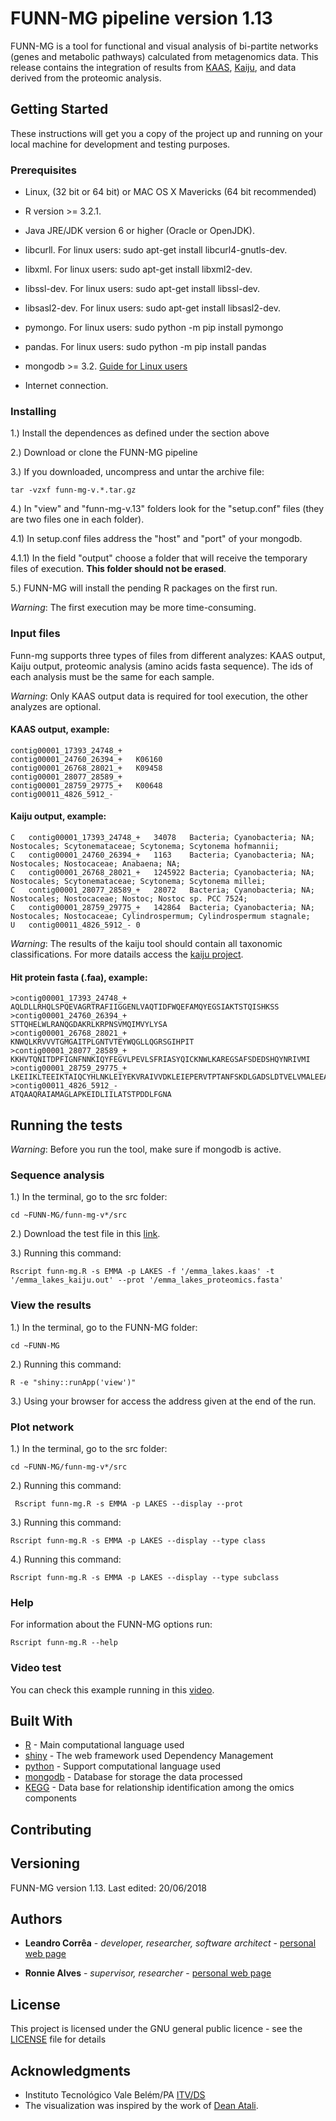 # FUNN-MG pipeline version 1.13

FUNN-MG is a tool for functional and visual analysis of bi-partite networks (genes and metabolic pathways) calculated from metagenomics data. This release contains the integration of results from [KAAS](https://www.genome.jp/kaas-bin/kaas_main?prog=GHOSTX&way=s), [Kaiju](http://kaiju.binf.ku.dk/), and data derived from the proteomic analysis.

## Getting Started

These instructions will get you a copy of the project up and running on your local machine for development and testing purposes. 

### Prerequisites

* Linux, (32 bit or 64 bit) or MAC OS X Mavericks (64 bit recommended)

* R version >= 3.2.1.

* Java JRE/JDK version 6 or higher (Oracle or OpenJDK).

* libcurll. For linux users: sudo apt-get install libcurl4-gnutls-dev.

* libxml. For linux users: sudo apt-get install libxml2-dev.
	
* libssl-dev. For linux users: sudo apt-get install libssl-dev.

* libsasl2-dev. For linux users: sudo apt-get install  libsasl2-dev.

* pymongo. For linux users: sudo python -m pip install pymongo

* pandas. For linux users: sudo python -m pip install pandas

* mongodb >= 3.2. [Guide for Linux users](https://www.digitalocean.com/community/tutorials/how-to-install-mongodb-on-ubuntu-16-04)

* Internet connection.

### Installing

1.) Install the dependences as defined under the section above

2.) Download or clone the FUNN-MG pipeline

3.) If you downloaded, uncompress and untar the archive file:
```
tar -vzxf funn-mg-v.*.tar.gz
```
4.) In "view" and "funn-mg-v.13" folders look for the "setup.conf" files (they are two files one in each folder). 

4.1) In setup.conf files address the "host" and "port" of your mongodb. 

4.1.1) In the field "output" choose a folder that will receive the temporary files of execution. **This folder should not be erased**.

5.) FUNN-MG will install the pending R packages on the first run.

*Warning*: The first execution may be more time-consuming.

### Input files

Funn-mg supports three types of files from different analyzes: KAAS output, Kaiju output, proteomic analysis (amino acids fasta sequence). The ids of each analysis must be the same for each sample.

*Warning*: Only KAAS output data is required for tool execution, the other analyzes are optional.

#### **KAAS output, example:**

```
contig00001_17393_24748_+
contig00001_24760_26394_+	K06160
contig00001_26768_28021_+	K09458
contig00001_28077_28589_+
contig00001_28759_29775_+	K00648
contig00011_4826_5912_-
```
#### **Kaiju output, example:**

```
C	contig00001_17393_24748_+	34078	Bacteria; Cyanobacteria; NA; Nostocales; Scytonemataceae; Scytonema; Scytonema hofmannii; 
C	contig00001_24760_26394_+	1163	Bacteria; Cyanobacteria; NA; Nostocales; Nostocaceae; Anabaena; NA; 
C	contig00001_26768_28021_+	1245922	Bacteria; Cyanobacteria; NA; Nostocales; Scytonemataceae; Scytonema; Scytonema millei; 
C	contig00001_28077_28589_+	28072	Bacteria; Cyanobacteria; NA; Nostocales; Nostocaceae; Nostoc; Nostoc sp. PCC 7524; 
C	contig00001_28759_29775_+	142864	Bacteria; Cyanobacteria; NA; Nostocales; Nostocaceae; Cylindrospermum; Cylindrospermum stagnale; 
U	contig00011_4826_5912_-	0
```
*Warning*: The results of the kaiju tool should contain all taxonomic classifications. For more datails access the [kaiju project](https://github.com/bioinformatics-centre/kaiju/blob/master/README.md).

#### **Hit protein fasta (.faa), example:**

```
>contig00001_17393_24748_+
AQLDLLRHQLSPQEVAGRTRAFIIGGENLVAQTIDFWQEFAMQYEGSIAKTSTQISHKSS
>contig00001_24760_26394_+
STTQHELWLRANQGDAKRLKRPNSVMQIMVYLYSA
>contig00001_26768_28021_+
KNWQLKRVVVTGMGAITPLGNTVTEYWQGLLQGRSGIHPIT
>contig00001_28077_28589_+
KKHVTQNITDPFIGNFNNKIQYFEGVLPEVLSFRIASYQICKNWLKAREGSAFSDEDSHQYNRIVMI
>contig00001_28759_29775_+
LKEIIKLTEEIKTAIQCYHLNKLEIYEKVRAIVVDKLEIEPERVTPTANFSKDLGADSLDTVELVMALEEAFDIEISEQVAKTLLTVQQAIDYISQKVKFAV
>contig00011_4826_5912_-
ATQAAQRAIAMAGLAPKEIDLIILATSTPDDLFGNA
```

## Running the tests

*Warning*:  Before you run the tool, make sure if mongodb is active.

### **Sequence analysis**

1.) In the terminal, go to the src folder:
```
cd ~FUNN-MG/funn-mg-v*/src
```
2.) Download the test file in this [link](https://www.dropbox.com/sh/u31hthujjrnb7m8/AADlfwjfR7dEmacqQOX2qGM0a?dl=0).


3.) Running this command:
```
Rscript funn-mg.R -s EMMA -p LAKES -f '/emma_lakes.kaas' -t '/emma_lakes_kaiju.out' --prot '/emma_lakes_proteomics.fasta'
```

### **View the results**

1.) In the terminal, go to the FUNN-MG folder:

```
cd ~FUNN-MG
```

2.) Running this command:

```
R -e "shiny::runApp('view')"
```

3.) Using your browser for access the address given at the end of the run.


### **Plot network**

1.) In the terminal, go to the src folder:

```
cd ~FUNN-MG/funn-mg-v*/src
```

2.) Running this command:

```
 Rscript funn-mg.R -s EMMA -p LAKES --display --prot
``` 

3.) Running this command:

```
Rscript funn-mg.R -s EMMA -p LAKES --display --type class
``` 

4.) Running this command:

```
Rscript funn-mg.R -s EMMA -p LAKES --display --type subclass
``` 

### Help

For information about the FUNN-MG options run: 
```
Rscript funn-mg.R --help
```

### Video test

You can check this example running in this [video](https://youtu.be/m6aMrSSCvO0).


## Built With

* [R](https://www.r-project.org/) - Main computational language used
* [shiny](https://maven.apache.org/) - The web framework used Dependency Management
* [python](https://www.python.org/) - Support computational language used
* [mongodb](https://www.mongodb.com/) - Database for storage the data processed
* [KEGG](https://www.genome.jp/kegg/pathway.html) - Data base for relationship identification among the omics components


## Contributing


## Versioning

FUNN-MG version 1.13. Last edited: 20/06/2018

## Authors

* **Leandro Corrêa** - *developer, researcher, software architect* - [personal web page](https://hscleandro.wixsite.com/professional)

* **Ronnie Alves** - *supervisor, researcher* - [personal web page](https://sites.google.com/site/alvesrco/)

## License

This project is licensed under the GNU general public licence - see the [LICENSE](https://github.com/hscleandro/FUNN-MG/blob/master/funn-mg-v.13/LICENSE) file for details

## Acknowledgments

* Instituto Tecnológico Vale Belém/PA [ITV/DS](http://www.vale.com/brasil/PT/initiatives/innovation/itv/Paginas/default.aspx)
* The visualization was inspired by the work of [Dean Atali](https://deanattali.com/).


